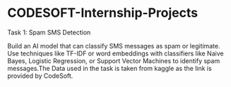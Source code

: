 # CODESOFT-Internship-Projects
Task 1: Spam SMS Detection

Build an AI model that can classify SMS messages as spam or
legitimate. Use techniques like TF-IDF or word embeddings with
classifiers like Naive Bayes, Logistic Regression, or Support Vector Machines to identify spam messages.The Data used in the task is taken from kaggle as the link is provided by CodeSoft.
